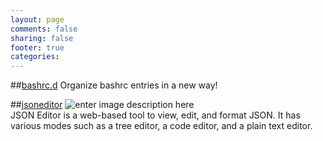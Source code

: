 ```yaml
---
layout: page
comments: false
sharing: false
footer: true
categories: 
---
```

##[bashrc.d](bashrc.d/)
Organize bashrc entries in a new way!

##[jsoneditor](jsoneditor/)
![enter image description here][1]   
JSON Editor is a web-based tool to view, edit, and format JSON. It has various modes such as a tree editor, a code editor, and a plain text editor.



  [1]: https://lh6.googleusercontent.com/-navJcOml4MQ/Uu2iJ2FduaI/AAAAAAAAAsQ/2Vv_JtRaDf0/s250/Selection_005.png "Selection_005.png"

